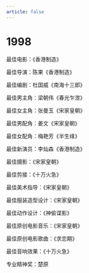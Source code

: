 ```yaml
---
article: false
---
```


# 1998

最佳电影：《香港制造》

最佳导演：陈果《香港制造》

最佳编剧：杜国威《南海十三郎》

最佳男主角：梁朝伟《春光乍泄》

最佳女主角：张曼玉《宋家皇朝》

最佳男配角：姜文《宋家皇朝》

最佳女配角：梅艳芳《半生缘》

最佳新演员：李灿森《香港制造》

最佳摄影：《宋家皇朝》

最佳剪接：《十万火急》

最佳美术指导：《宋家皇朝》

最佳服装造型设计：《宋家皇朝》

最佳动作设计：《神偷谍影》

最佳原创电影音乐：《宋家皇朝》

最佳原创电影歌曲：《求恋期》

最佳音响效果：《十万火急》

专业精神奖：楚原